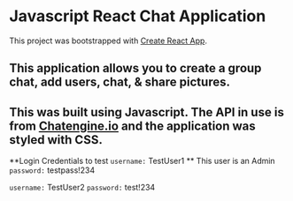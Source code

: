 # Javascript React Chat Application

This project was bootstrapped with [Create React App](https://github.com/facebook/create-react-app).

## This application allows you to create a group chat, add users, chat, & share pictures. 

## This was built using Javascript. The API in use is from [Chatengine.io](chatengine.io) and the application was styled with CSS. 

**Login Credentials to test
`username:` TestUser1 ** This user is an Admin
`password:` testpass!234

`username:` TestUser2
`password:` test!234

